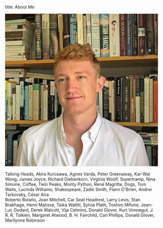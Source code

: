 title: About Me

![Picture of the writer as a young man](../../static/img/me.jpg#center)
<div class="l">
Talking Heads, Akira Kurosawa, Agnes Varda, Peter Greenaway, Kar-Wai Wong, James Joyce, Richard Diebenkorn, Virginia Woolf, Supertramp, Nina Simone, Coffee, Twin Peaks, Monty Python, René Magritte, Dogs, Tom Waits, Lucinda Williams, Shakespeare, Zadie Smith, Flann O'Brien, Andrei Tarkovsky, César Aira
</div>
<div class="r">
 Roberto Bolaño, Joan Mitchell, Car Seat Headrest, Larry Levis, Stan Brakhage, Henri Matisse, Taika Waititi, Sylvia Plath, Toshiro Mifune, Jean-Luc Godard, Derek Walcott, Vija Celmins, Donald Glover, Kurt Vonnegut, J. R. R. Tolkien, Margaret Atwood, B. H. Fairchild, Carl Phillips, Donald Glover, Marilynne Robinson
</div>
